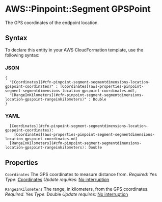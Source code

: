 # AWS::Pinpoint::Segment GPSPoint<a name="aws-properties-pinpoint-segment-segmentdimensions-location-gpspoint"></a>

The GPS coordinates of the endpoint location\.

## Syntax<a name="aws-properties-pinpoint-segment-segmentdimensions-location-gpspoint-syntax"></a>

To declare this entity in your AWS CloudFormation template, use the following syntax:

### JSON<a name="aws-properties-pinpoint-segment-segmentdimensions-location-gpspoint-syntax.json"></a>

```
{
  "[Coordinates](#cfn-pinpoint-segment-segmentdimensions-location-gpspoint-coordinates)" : [Coordinates](aws-properties-pinpoint-segment-segmentdimensions-location-gpspoint-coordinates.md),
  "[RangeInKilometers](#cfn-pinpoint-segment-segmentdimensions-location-gpspoint-rangeinkilometers)" : Double
}
```

### YAML<a name="aws-properties-pinpoint-segment-segmentdimensions-location-gpspoint-syntax.yaml"></a>

```
  [Coordinates](#cfn-pinpoint-segment-segmentdimensions-location-gpspoint-coordinates):
    [Coordinates](aws-properties-pinpoint-segment-segmentdimensions-location-gpspoint-coordinates.md)
  [RangeInKilometers](#cfn-pinpoint-segment-segmentdimensions-location-gpspoint-rangeinkilometers): Double
```

## Properties<a name="aws-properties-pinpoint-segment-segmentdimensions-location-gpspoint-properties"></a>

`Coordinates`  <a name="cfn-pinpoint-segment-segmentdimensions-location-gpspoint-coordinates"></a>
The GPS coordinates to measure distance from\.
*Required*: Yes
*Type*: [Coordinates](aws-properties-pinpoint-segment-segmentdimensions-location-gpspoint-coordinates.md)
*Update requires*: [No interruption](https://docs.aws.amazon.com/AWSCloudFormation/latest/UserGuide/using-cfn-updating-stacks-update-behaviors.html#update-no-interrupt)

`RangeInKilometers`  <a name="cfn-pinpoint-segment-segmentdimensions-location-gpspoint-rangeinkilometers"></a>
The range, in kilometers, from the GPS coordinates\.
*Required*: Yes
*Type*: Double
*Update requires*: [No interruption](https://docs.aws.amazon.com/AWSCloudFormation/latest/UserGuide/using-cfn-updating-stacks-update-behaviors.html#update-no-interrupt)
